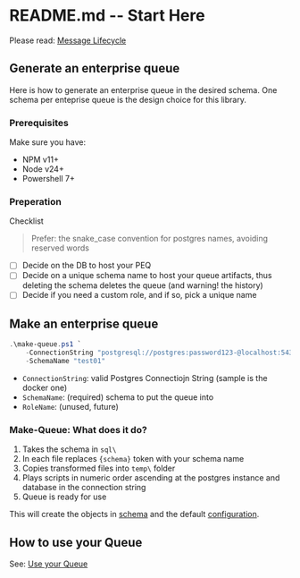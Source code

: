 # README.md -- Start Here

Please read: [Message Lifecycle](./MESSAGE_LIFECYCLE.md)

## Generate an enterprise queue

Here is how to generate an enterprise queue in the desired schema. One schema per enteprise queue is the design choice for this library.

### Prerequisites

Make sure you have:

- NPM v11+
- Node v24+
- Powershell 7+

### Preperation

Checklist

> Prefer: the snake_case convention for postgres names, avoiding reserved words

- [ ] Decide on the DB to host your PEQ
- [ ] Decide on a unique schema name to host your queue artifacts, thus deleting the schema deletes the queue (and warning! the history)
- [ ] Decide if you need a custom role, and if so, pick a unique name

## Make an enterprise queue

```powershell
.\make-queue.ps1 `
    -ConnectionString "postgresql://postgres:password123-@localhost:5432/postgres" `
    -SchemaName "test01"
```

- `ConnectionString`: valid Postgres Connectiojn String (sample is the docker one)
- `SchemaName`: (required) schema to put the queue into
- `RoleName`: (unused, future)

### Make-Queue: What does it do?

1. Takes the schema in `sql\`
2. In each file replaces `{schema}` token with your schema name
3. Copies transformed files into `temp\` folder
4. Plays scripts in numeric order ascending at the postgres instance and database in the connection string
5. Queue is ready for use

This will create the objects in [schema](./SCHEMA.md) and the default [configuration](./CONFIG.md).

## How to use your Queue

See: [Use your Queue](./USE_QUEUE.md)
